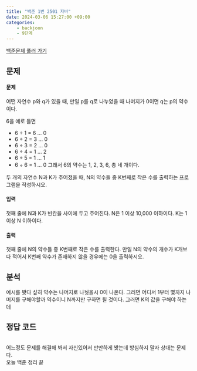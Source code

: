 ```yaml
---
title: "백준 1번 2501 자바"
date: 2024-03-06 15:27:00 +09:00
categories: 
    - backjoon
    - 9단계
---
```

[백준문제 풀러 가기](https://www.acmicpc.net/problem/2501)  
## 문제
#### 문제
어떤 자연수 p와 q가 있을 때, 만일 p를 q로 나누었을 때 나머지가 0이면 q는 p의 약수이다. 

6을 예로 들면

* 6 ÷ 1 = 6 … 0
* 6 ÷ 2 = 3 … 0
* 6 ÷ 3 = 2 … 0
* 6 ÷ 4 = 1 … 2
* 6 ÷ 5 = 1 … 1
* 6 ÷ 6 = 1 … 0
그래서 6의 약수는 1, 2, 3, 6, 총 네 개이다.

두 개의 자연수 N과 K가 주어졌을 때, N의 약수들 중 K번째로 작은 수를 출력하는 프로그램을 작성하시오.

#### 입력
첫째 줄에 N과 K가 빈칸을 사이에 두고 주어진다. N은 1 이상 10,000 이하이다. K는 1 이상 N 이하이다.
#### 출력
첫째 줄에 N의 약수들 중 K번째로 작은 수를 출력한다. 만일 N의 약수의 개수가 K개보다 적어서 K번째 약수가 존재하지 않을 경우에는 0을 출력하시오.

## 분석
예시를 봣다 싶히 약수는 나머지로 나눳을시 0이 나온다. 그러면 어디서 1부터 몇까지 나머지를 구해야할까 약수이니 N까지만 구하면 될 것이다.
그러면 K의 값을 구해야 하는데 


## 정답 코드
```java

```
어느정도 문제를 해결해 봐서 자신있어서 만만하게 봣는데 방심하지 말자 상대는 문제다.  
오늘 백준 정리 끝



